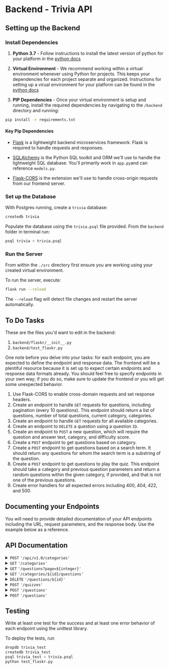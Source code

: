 # Backend - Trivia API

## Setting up the Backend

### Install Dependencies

1. **Python 3.7** - Follow instructions to install the latest version of python for your platform in the [python docs](https://docs.python.org/3/using/unix.html#getting-and-installing-the-latest-version-of-python)

2. **Virtual Environment** - We recommend working within a virtual environment whenever using Python for projects. This keeps your dependencies for each project separate and organized. Instructions for setting up a virual environment for your platform can be found in the [python docs](https://packaging.python.org/guides/installing-using-pip-and-virtual-environments/)

3. **PIP Dependencies** - Once your virtual environment is setup and running, install the required dependencies by navigating to the `/backend` directory and running:

```bash
pip install -r requirements.txt
```

#### Key Pip Dependencies

- [Flask](http://flask.pocoo.org/) is a lightweight backend microservices framework. Flask is required to handle requests and responses.

- [SQLAlchemy](https://www.sqlalchemy.org/) is the Python SQL toolkit and ORM we'll use to handle the lightweight SQL database. You'll primarily work in `app.py`and can reference `models.py`.

- [Flask-CORS](https://flask-cors.readthedocs.io/en/latest/#) is the extension we'll use to handle cross-origin requests from our frontend server.

### Set up the Database

With Postgres running, create a `trivia` database:

```bash
createdb trivia
```

Populate the database using the `trivia.psql` file provided. From the `backend` folder in terminal run:

```bash
psql trivia < trivia.psql
```

### Run the Server

From within the `./src` directory first ensure you are working using your created virtual environment.

To run the server, execute:

```bash
flask run --reload
```

The `--reload` flag will detect file changes and restart the server automatically.

## To Do Tasks

These are the files you'd want to edit in the backend:

1. `backend/flaskr/__init__.py`
2. `backend/test_flaskr.py`

One note before you delve into your tasks: for each endpoint, you are expected to define the endpoint and response data. The frontend will be a plentiful resource because it is set up to expect certain endpoints and response data formats already. You should feel free to specify endpoints in your own way; if you do so, make sure to update the frontend or you will get some unexpected behavior.

1. Use Flask-CORS to enable cross-domain requests and set response headers.
2. Create an endpoint to handle `GET` requests for questions, including pagination (every 10 questions). This endpoint should return a list of questions, number of total questions, current category, categories.
3. Create an endpoint to handle `GET` requests for all available categories.
4. Create an endpoint to `DELETE` a question using a question `ID`.
5. Create an endpoint to `POST` a new question, which will require the question and answer text, category, and difficulty score.
6. Create a `POST` endpoint to get questions based on category.
7. Create a `POST` endpoint to get questions based on a search term. It should return any questions for whom the search term is a substring of the question.
8. Create a `POST` endpoint to get questions to play the quiz. This endpoint should take a category and previous question parameters and return a random questions within the given category, if provided, and that is not one of the previous questions.
9. Create error handlers for all expected errors including 400, 404, 422, and 500.

## Documenting your Endpoints

You will need to provide detailed documentation of your API endpoints including the URL, request parameters, and the response body. Use the example below as a reference.

## API Documentation

<details>
 <summary><code>POST</code> <code>'/api/v1.0/categories'</code></summary>

  - Fetches a dictionary of categories in which the keys are the ids and the value is the corresponding string of the category
  - Request Arguments: None
  - Returns: An object with a single key, `categories`, that contains an object of `id: category_string` key: value pairs.

  ```json
  {
    "1": "Science",
    "2": "Art",
    "3": "Geography",
    "4": "History",
    "5": "Entertainment",
    "6": "Sports"
  }
  ```

</details>
<details>
 <summary><code>GET</code> <code>'/categories'</code></summary>

  - Fetches a dictionary of categories in which the keys are the ids and the value is the corresponding string of the category
  - Request Arguments: None
  - Returns: An object with a single key, categories, that contains an object of id: category_string key:value pairs.


 ```json
{
   "categories":
   {
     "1" : "Science",
     "2" : "Art",
     "3" : "Geography",
     "4" : "History",
     "5" : "Entertainment",
     "6" : "Sports"
   }
}
```


</details>
<details>
 <summary><code>GET</code> <code>'/questions?page=${integer}'</code></summary>

  - Fetches a dictionary of categories in which the keys are the ids and the value is the corresponding string of the category
  - Request Arguments: None
  - Returns: An object with a single key, categories, that contains an object of id: category_string key:value pairs.


 ```json
{
   "questions": [
     {
       "id": 1,
       "question": "This is a question",
       "answer": "This is an answer",
       "difficulty": 5,
       "category": 2
     },
   ],
   "totalQuestions": 100,
   "categories":
     {
       "1" : "Science",
       "2" : "Art",
       "3" : "Geography",
       "4" : "History",
       "5" : "Entertainment",
       "6" : "Sports"
     },
    "currentCategory": "History"
}
```
  
</details>
<details>
 <summary><code>GET</code> <code>'/categories/${id}/questions'</code></summary>
  
 - Fetches questions for a cateogry specified by id request argument
 - Request Arguments: id - integer
 - Returns: An object with questions for the specified category, total questions, and current category string
  
  ```json
  {
    "questions":[
      {
        "id":1,
        "question": "This is a question",
        "answer": "This is an answer",
        "difficulty": 5,
        "category": 4
      },
    ],
    "totalQuestions": 100,
    "currentCategory": "History"
  }
  ```
</details>
<details>
 <summary><code>DELETE</code> <code>'/questions/${id}'</code></summary>

  - Deletes a specified question using the id of the question
  - Request Arguments: id - integer
  - Returns: Does not need to return anything besides the appropriate HTTP status code. Optionally can return the id of the question. If you are       able to modify the frontend, you can have it remove the question using the id instead of refetching the questions.
  
</details>
<details>
 <summary><code>POST</code> <code>'/quizzes'</code></summary>

  - Sends a post request in order to get the next question
  - Request Body:
    
 ```json
  {
    "previous_questions": [1, 4, 20, 15]
    "quiz_category": "current category"
   }
  ```
  - Returns: a single new question object

   ```json
  {
    "question": {
        "id": 1,
        "question": "This is a question",
        "answer": "This is an answer",
        "difficulty": 5,
        "category": 4
    }
}
  ``` 
    
  
</details>
<details>
 <summary><code>POST</code> <code>'/questions'</code></summary>

  - Sends a post request in order to add a new question
  - Request Body:
    
 ```json
    {
      "question":  "Heres a new question string",
      "answer":  "Heres a new answer string",
      "difficulty": 1,
      "category": 3,
    }
   ```
  - Returns: Does not return any new data
  
</details>
<details>
 <summary><code>POST</code> <code>'/questions'</code></summary>

  - Sends a post request in order to search for a specific question by search term
  - Request Body:

    
  ```json
    {
      "searchTerm": "this is the term the user is looking for"
    }
  ```

  - Returns: any array of questions, a number of totalQuestions that met the search term and the current category string


  ```json
    {
      "questions": [
        {
          "id": 1,
          "question": "This is a question",
          "answer": "This is an answer",
          "difficulty": 5,
          "category": 5
        },
      ],
      "totalQuestions": 100,
      "currentCategory": "Entertainment"
    }
  ```
  
</details>



## Testing

Write at least one test for the success and at least one error behavior of each endpoint using the unittest library.

To deploy the tests, run

```bash
dropdb trivia_test
createdb trivia_test
psql trivia_test < trivia.psql
python test_flaskr.py
```
